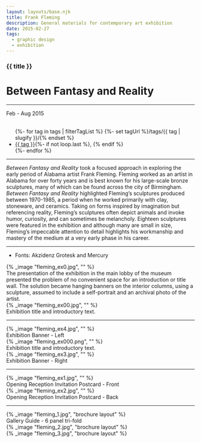 ```yaml
---
layout: layouts/base.njk
title: Frank Fleming
description: General materials for contemporary art exhibition 
date: 2015-02-27
tags:
  - graphic design
  - exhibition
---
```


<div class="container">
	<div class="row">
		<div class="col-12 col-12-md col-4-lg">
			<h3>{{ title }}</h3>
			<h1>Between Fantasy and Reality</h1>
			<hr>
			<time>Feb - Aug 2015</time>
			</br></br>
			<ul class="post-metadata">
				{%- for tag in tags | filterTagList %}
				{%- set tagUrl %}/tags/{{ tag | slugify }}/{% endset %}
				<li><a href="{{ tagUrl }}" class="post-tag">{{ tag }}</a>{%- if not loop.last %}, {% endif %}</li>
				{%- endfor %}
			</ul>
			<hr>
		    	<p><em>Between Fantasy and Reality</em> took a focused approach in exploring the early period of Alabama artist Frank Fleming. Fleming worked as an artist in Alabama for over forty years and is best known for his large-scale bronze sculptures, many of which can be found across the city of Birmingham. <em>Between Fantasy and Reality</em> highlighted Fleming’s sculptures produced between 1970-1985, a period when he worked primarily with clay, stoneware, and ceramics. Taking on forms inspired by imagination but referencing reality, Fleming’s sculptures often depict animals and invoke humor, curiosity, and can sometimes be melancholy. Eighteen sculptures were featured in the exhibition and although many are small in size, Fleming’s impeccable attention to detail highlights his workmanship and mastery of the medium at a very early phase in his career.</p>
			<hr>
            <ul class="post-metadata">
                <li>Fonts: Akzidenz Grotesk and Mercury</li>
            </ul>
		</div>
        <div class="col-12 col-12-md col-1-lg"></div>
		<div class="col-12 col-12-md col-6-lg">
				{% _image "fleming_ex0.jpg", "" %}
				<figcaption>The presentation of the exhibition in the main lobby of the museum presented the problem of no convenient space for an introduction or title wall. The solution became hanging banners on the interior columns, using a sculpture, assumed to include a self-portrait and an archival photo of the artist.</figcaption>
				{% _image "fleming_ex00.jpg", "" %}
				<figcaption>Exhibition title and introductory text.</figcaption>
		</div>
		<div class="col-12 col-12-md col-1-lg"></div>
	</div>
	<hr>
		<div class="row">
		<div class="col-12 col-12-md col-2-lg"></div>
		<div class="col-12 col-12-md col-2-lg">
			{% _image "fleming_ex4.jpg", "" %}
			<figcaption>Exhibition Banner - Left</figcaption>
		</div>
		<div class="col-12 col-12-md col-5-lg">
			{% _image "fleming_ex000.png", "" %}
			<figcaption>Exhibition title and introductory text.</figcaption>
			</div>
		<div class="col-12 col-12-md col-2-lg">
			{% _image "fleming_ex3.jpg", "" %}
			<figcaption>Exhibition Banner - Right</figcaption>
			</div>
		<div class="col-12 col-12-md col-1-lg"></div>
  	</div>
	<hr>
	<div class="row">
		<div class="col-12 col-12-md col-3-lg"></div>
		<div class="col-12 col-12-md col-1-lg"></div>
		<div class="col">
			{% _image "fleming_ex1.jpg", "" %}
			<figcaption>Opening Reception Invitation Postcard  - Front</figcaption>
		</div>
    	<div class="col">
			{% _image "fleming_ex2.jpg", "" %}
			<figcaption>Opening Reception Invitation Postcard - Back</figcaption>
			</div>
		<div class="col-12 col-12-md col-1-lg"></div>
	</div>
	<hr>
	<div class="row">
    	<div class="col-12 col-12-md col-1-lg"></div>
		<div class="col-12 col-12-md col-3-lg">
			{% _image "fleming_1.jpg", "brochure layout" %}
			<figcaption>Gallery Guide - 6 panel tri-fold</figcaption>
		</div>
		<div class="col-12 col-12-md col-7-lg">
            {% _image "fleming_2.jpg", "brochure layout" %}
        </div>
    	<div class="col-12 col-12-md col-1-lg"></div>
	</div>
	<div class="row">
		<div class="col-12 col-12-md col-1-lg"></div>
		<div class="col-12 col-12-md col-10-lg">
		    {% _image "fleming_3.jpg", "brochure layout" %}
		</div>
    	<div class="col-12 col-12-md col-1-lg"></div>
  	</div>

</div>
